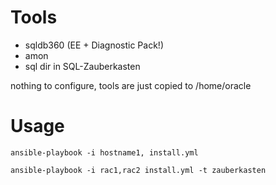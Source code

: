 # Tools

* sqldb360 (EE + Diagnostic Pack!)
* amon
* sql dir in SQL-Zauberkasten

nothing to configure, tools are just copied to /home/oracle

# Usage

    ansible-playbook -i hostname1, install.yml

    ansible-playbook -i rac1,rac2 install.yml -t zauberkasten

